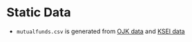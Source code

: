 # Static Data

- `mutualfunds.csv` is generated from [OJK data](https://reksadana.ojk.go.id/Public/ProdukReksadanaPublic.aspx) and [KSEI data](https://www.ksei.co.id/services/registered-securities/mutual-funds)
